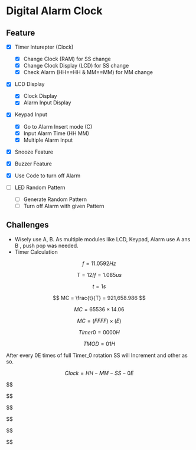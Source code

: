 # Digital Alarm Clock

## Feature

* [X] Timer Inturepter (Clock)

  * [X] Change Clock (RAM) for SS change
  * [X] Change Clock Display (LCD) for SS change
  * [X] Check Alarm (HH==HH & MM==MM) for MM change
* [X] LCD Display

  * [X] Clock Display
  * [X] Alarm Input Display
* [X] Keypad Input

  * [X] Go to Alarm Insert mode (C)
  * [X] Input Alarm Time (HH MM)
  * [X] Multiple Alarm Input
* [X] Snooze Feature
* [X] Buzzer Feature
* [X] Use Code to turn off Alarm
* [ ] LED Random Pattern

  * [ ] Generate Random Pattern
  * [ ] Turn off Alarm with given Pattern

## Challenges

* Wisely use A, B. As multiple modules like LCD, Keypad, Alarm use A ans B , push pop was needed.
* Timer Calculation

$$
f = 11.0592Hz
$$

$$
T = 12/f = 1.085us
$$

$$
t = 1s
$$

$$
MC = \frac{t}{T} = 921,658.986
$$

$$
MC = 65536 \times 14.06
$$

$$
MC = (FFFF) \times (E)
$$

$$
Timer 0 = 0000H
$$

$$
TMOD = 01H
$$

After every 0E times of full Timer_0 rotation SS will Increment and other as so.

$$
Clock = HH-MM-SS-0E
$$

$$


$$

$$


$$

$$


$$
